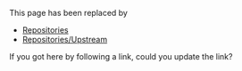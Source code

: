 
This page has been replaced by 

- [Repositories](repositories)
- [Repositories/Upstream](repositories/upstream)


If you got here by following a link, could you update the link?
